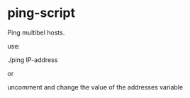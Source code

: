 ping-script
===========

Ping multibel hosts.

use:

./ping IP-address

or

uncomment and change the value of the addresses variable
